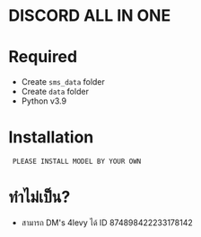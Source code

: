 # DISCORD ALL IN ONE

# Required
- Create ``sms_data`` folder
- Create ``data`` folder
- Python v3.9

# Installation 
``` PLEASE INSTALL MODEL BY YOUR OWN```

# ทำไม่เป็น?
- สามารถ DM's 4levy ได้ ID 874898422233178142
